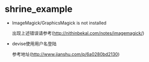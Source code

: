 # shrine_example

+ ImageMagick/GraphicsMagick is not installed

  出现上述错误请参考(http://nithinbekal.com/notes/imagemagick/)

+ devise使用用户名登陆

  参考地址(http://www.jianshu.com/p/6a0280bd2130)